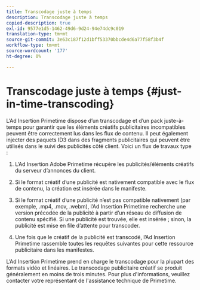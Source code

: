 ```yaml
---
title: Transcodage juste à temps
description: Transcodage juste à temps
copied-description: true
exl-id: 9577e1d5-1462-49d6-9d24-94e74dc9c019
translation-type: tm+mt
source-git-commit: 3e63c187f12d1bff53370bbcde4d6a77f58f3b4f
workflow-type: tm+mt
source-wordcount: '177'
ht-degree: 0%

---
```


# Transcodage juste à temps {#just-in-time-transcoding}

L’Ad Insertion Primetime dispose d’un transcodage et d’un pack juste-à-temps pour garantir que les éléments créatifs publicitaires incompatibles peuvent être correctement lus dans les flux de contenu. Il peut également injecter des paquets ID3 dans des fragments publicitaires qui peuvent être utilisés dans le suivi des publicités côté client.
Voici un flux de travaux type :

1. L’Ad Insertion Adobe Primetime récupère les publicités/éléments créatifs du serveur d’annonces du client.

1. Si le format créatif d’une publicité est nativement compatible avec le flux de contenu, la création est insérée dans le manifeste.

1. Si le format créatif d’une publicité n’est pas compatible nativement (par exemple, .mp4, .mov, .webm), l’Ad Insertion Primetime recherche une version précodée de la publicité à partir d’un réseau de diffusion de contenu spécifié. Si une publicité est trouvée, elle est insérée ; sinon, la publicité est mise en file d’attente pour transcoder.

1. Une fois que le créatif de la publicité est transcodé, l’Ad Insertion Primetime rassemble toutes les requêtes suivantes pour cette ressource publicitaire dans les manifestes.

L’Ad Insertion Primetime prend en charge le transcodage pour la plupart des formats vidéo et linéaires. Le transcodage publicitaire créatif se produit généralement en moins de trois minutes. Pour plus d&#39;informations, veuillez contacter votre représentant de l&#39;assistance technique de Primetime.
